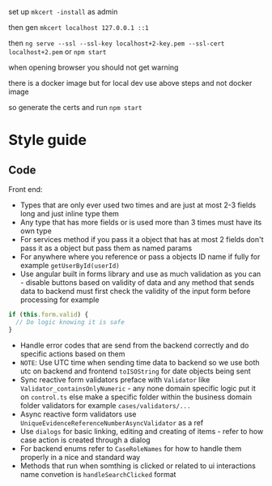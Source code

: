 set up `mkcert -install` as admin

then gen `mkcert localhost 127.0.0.1 ::1`

then `ng serve --ssl --ssl-key localhost+2-key.pem --ssl-cert localhost+2.pem` or `npm start`

when opening browser you should not get warning

there is a docker image but for local dev use above steps and not docker image

so generate the certs and run `npm start`

# Style guide

## Code

Front end:

- Types that are only ever used two times and are just at most 2-3 fields long and just inline type them
- Any type that has more fields or is used more than 3 times must have its own type
- For services method if you pass it a object that has at most 2 fields don't pass it as a object but pass them as named params
- For anywhere where you reference or pass a objects ID name if fully for example `getUserById(userId)`
- Use angular built in forms library and use as much validation as you can - disable buttons based on validity of data
  and any method that sends data to backend must first check the validity of the input form before processing for example

```js
if (this.form.valid) {
  // Do logic knowing it is safe
}
```

- Handle error codes that are send from the backend correctly and do specific actions based on them
- `NOTE`: Use UTC time when sending time data to backend so we use both utc on backend and frontend `toISOString` for date objects being sent
- Sync reactive form validators preface with `Validator` like `Validator_containsOnlyNumeric` - any none domain specific logic put it on `control.ts` else 
make a specific folder within the business domain folder validators for example `cases/validators/...`
- Async reactive form validators use `UniqueEvidenceReferenceNumberAsyncValidator` as a ref
- Use `dialogs` for basic linking, editing and creating of items - refer to how case action is created through a dialog
- For backend enums refer to `CaseRoleNames` for how to handle them properly in a nice and standard way
- Methods that run when somthing is clicked or related to ui interactions name convetion is `handleSearchClicked` format  
